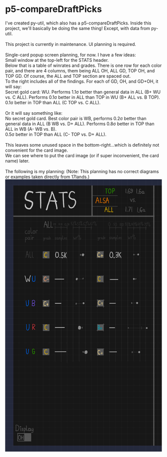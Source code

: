 # p5-compareDraftPicks
I've created py-util, which also has a p5-compareDraftPicks. 
Inside this project, we'll basically be doing the same thing! 
Except, with data from py-util. <br><br>
This project is currently in maintenance. UI planning is required. <br><br>
Single-card popup screen planning, for now. I have a few ideas: <br>
Small window at the top-left for the STATS header.<br>
Below that is a table of winrates and grades. There is one row for each 
color pair, and there are 4 columns, them being ALL OH, ALL GD, TOP OH, and 
TOP GD. Of course, the ALL and TOP section are spaced out. <br>
To the right includes all of the findings. For each of GD, OH, and GD+OH, it will say:<br>
Secret gold card: WU. Performs 1.1σ better than general data in ALL (B+ WU vs. C ALL). Performs 0.1σ better in ALL than TOP in WU (B+ ALL vs. B TOP).<br>
0.1σ better in TOP than ALL (C TOP vs. C ALL).<br>
<br>
Or it will say something like:<br>
No secret gold card. Best color pair is WB, performs 0.2σ better than general data in ALL (B WB vs. D+ ALL). Performs 0.8σ better in TOP than ALL in WB (A- WB vs. B).<br>
0.5σ better in TOP than ALL (C- TOP vs. D+ ALL).<br>
<br>
This leaves some unused space in the bottom-right...which is definitely not convenient for the card image.<br>
We can see where to put the card image (or if super inconvenient, the card name) later.<br>
<br>
The following is my planning: (Note: This planning has no correct diagrams or examples taken directly from 17lands.)
![singleCardPopupProcreate2.JPEG](planning/singleCardPopupLeftSide2.JPEG)